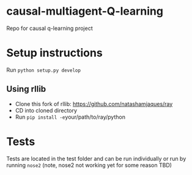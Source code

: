 # causal-multiagent-Q-learning
Repo for causal q-learning project

# Setup instructions
Run `python setup.py develop`

## Using rllib

* Clone this fork of rllib: https://github.com/natashamjaques/ray
* CD into cloned directory
* Run `pip install -e`your/path/to/ray/python

# Tests
Tests are located in the test folder and can be run individually or run by running `nose2` (note, nose2 not working yet for some reason TBD)
